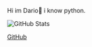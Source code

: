 Hi im Dario👋
i know python.

![GitHub Stats](https://github-readme-stats.vercel.app/api?username=DarioStar999&theme=radical)

<a href=https://github.com/DarioStar999>GitHub</a>
